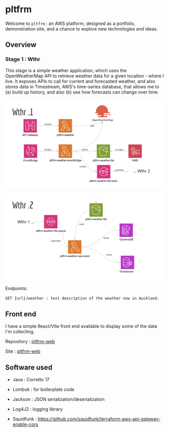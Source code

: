 # pltfrm

Welcome to `pltfrm` : an AWS platform, designed as a portfolio, demonstration site, and a chance to explore new
technologies and ideas.

## Overview

### Stage 1 : Wthr

This stage is a simple weather application, which uses the OpenWeatherMap API to retrieve weather data for a given
location - where I live. It exposes APIs to call for current and forecasted weather, and also stores data in Timestream,
AWS's time-series database, that allows me to (a) build up history, and also (b) see how forecasts can change over time.

![Part 1](./documentation/images/pltfrm-wthr-1.png)

![Part 2](./documentation/images/pltfrm-wthr-2.png)

Endpoints:

```
GET {url}/weather : text description of the weather now in Auckland.
```

## Front end

I have a simple React/Vite front end available to display some of the data I'm collecting.

Repository : [pltfrm-web](https://github.com/simongarton/pltfrm-web)

Site : [pltfrm-web](https://pltfrm-web.netlify.app/
)

## Software used

- Java : Corretto 17
- Lombok : for boilerplate code
- Jackson : JSON serialization/deserialization
- Log4J2 : logging library

- Squidfunk : https://github.com/squidfunk/terraform-aws-api-gateway-enable-cors


